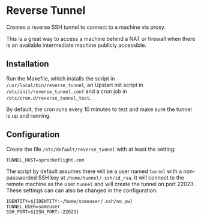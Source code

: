 Reverse Tunnel
==============

Creates a reverse SSH tunnel to connect to a machine via proxy.

This is a great way to access a machine behind a NAT or firewall when there is
an available intermediate machine publicly accessible.

Installation
------------

Run the Makefile, which installs the script in ```/usr/local/bin/reverse_tunnel```, an Upstart init script in ```/etc/init/reverse_tunnel.conf``` and a cron job in ```/etc/cron.d/reverse_tunnel_test```.

By default, the cron runs every 10 minutes to test and make sure the tunnel is
up and running.

Configuration
-------------

Create the file ```/etc/default/reverse_tunnel``` with at least the setting:

```
TUNNEL_HOST=sprocketlight.com
```

The script by default assumes there will be a user named ```tunnel``` with a non-passworded SSH key at ```/home/tunnel/.ssh/id_rsa```.  It will connect to the remote machine as the user ```tunnel``` and will create the tunnel on port 22023.  These settings can can also be changed in the configuration:

```
IDENTITY=${IDENTITY:-/home/someuser/.ssh/no_pw}
TUNNEL_USER=someuser
SSH_PORT=${SSH_PORT:-22023}
```
